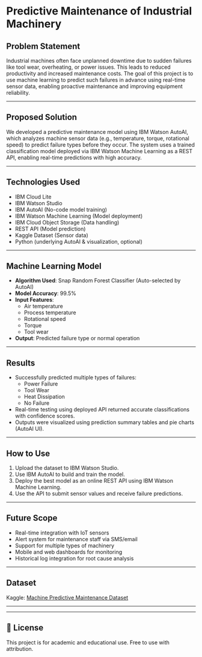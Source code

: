 #  Predictive Maintenance of Industrial Machinery

##  Problem Statement
Industrial machines often face unplanned downtime due to sudden failures like tool wear, overheating, or power issues. This leads to reduced productivity and increased maintenance costs. The goal of this project is to use machine learning to predict such failures in advance using real-time sensor data, enabling proactive maintenance and improving equipment reliability.

---

##  Proposed Solution
We developed a predictive maintenance model using IBM Watson AutoAI, which analyzes machine sensor data (e.g., temperature, torque, rotational speed) to predict failure types before they occur. The system uses a trained classification model deployed via IBM Watson Machine Learning as a REST API, enabling real-time predictions with high accuracy.

---

##  Technologies Used

- IBM Cloud Lite 
- IBM Watson Studio
- IBM AutoAI (No-code model training)
- IBM Watson Machine Learning (Model deployment)
- IBM Cloud Object Storage (Data handling)
- REST API (Model prediction)
- Kaggle Dataset (Sensor data)
- Python (underlying AutoAI & visualization, optional)


---

##  Machine Learning Model

- **Algorithm Used**: Snap Random Forest Classifier (Auto-selected by AutoAI)
- **Model Accuracy**: 99.5%
- **Input Features**:
  - Air temperature
  - Process temperature
  - Rotational speed
  - Torque
  - Tool wear
- **Output**: Predicted failure type or normal operation

---

##  Results

- Successfully predicted multiple types of failures:
  - Power Failure
  - Tool Wear
  - Heat Dissipation
  - No Failure
- Real-time testing using deployed API returned accurate classifications with confidence scores.
- Outputs were visualized using prediction summary tables and pie charts (AutoAI UI).

---

##  How to Use

1. Upload the dataset to IBM Watson Studio.
2. Use IBM AutoAI to build and train the model.
3. Deploy the best model as an online REST API using IBM Watson Machine Learning.
4. Use the API to submit sensor values and receive failure predictions.

---

##  Future Scope

- Real-time integration with IoT sensors
- Alert system for maintenance staff via SMS/email
- Support for multiple types of machinery
- Mobile and web dashboards for monitoring
- Historical log integration for root cause analysis

---

##  Dataset

Kaggle: [Machine Predictive Maintenance Dataset](https://www.kaggle.com/datasets/shivamb/machine-predictive-maintenance-classification)

---



---

## 📜 License

This project is for academic and educational use. Free to use with attribution.

